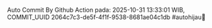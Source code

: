 Auto Commit By Github Action pada: 2025-10-31 13:33:01 WIB, COMMIT_UUID 2064c7c3-de5f-4f1f-9538-8681ae04c1db #autohijau🗿
